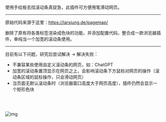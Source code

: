 使用手绘板去找滚动条真捉急，此插件可方便用笔滑动网页。

---
原始代码来源于这里：https://larsjung.de/pagemap/

删除了原有将各类标签渲染成色块的功能，并添加配置代码，整合成一款浏览器插件，单纯当一个加宽的滚动条使用。

---
目前有以下问题，研究后尝试解决 → 解决失败：
- 不兼容某些使用自定义滚动条的网页，如：ChatGPT
- 加宽的滚动条置顶显示在网页之上，会影响滚动条下方鼠标对网页的操作（滚动条区域的鼠标操作，只会滑动网页）
- 当页面无默认滚动条时（浏览器窗口高度大于网页高度），插件仍然会显示一个矩形色块

<br>
<br>

![img](https://github.com/iibob/browser_page_map/assets/10295975/fb13088f-a077-49d7-a4f0-a8803ad093dd)
